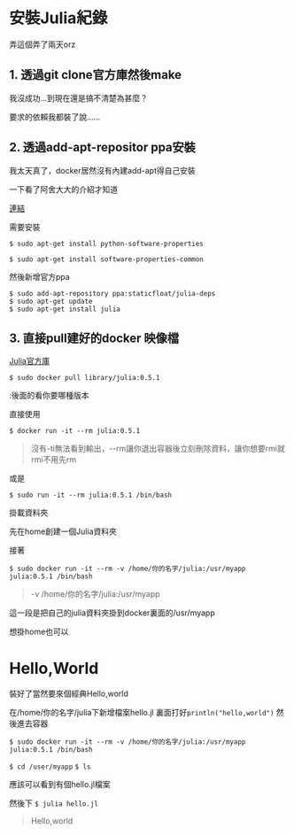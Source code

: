 # 安裝Julia紀錄

弄這個弄了兩天orz

## 1. 透過git clone官方庫然後make

我沒成功...到現在還是搞不清楚為甚麼？  

要求的依賴我都裝了說......  


## 2. 透過add-apt-repositor ppa安裝

我太天真了，docker居然沒有內建add-apt得自己安裝  

一下看了阿舍大大的介紹才知道  

[連結](http://www.arthurtoday.com/2010/09/ubuntu-add-apt-repository.html)  

需要安裝  

`$ sudo apt-get install python-software-properties`  

`$ sudo apt-get install software-properties-common `  

然後新增官方ppa  

`$ sudo add-apt-repository ppa:staticfloat/julia-deps`  
`$ sudo apt-get update`  
`$ sudo apt-get install julia`

## 3. 直接pull建好的docker 映像檔

[Julia官方庫](https://hub.docker.com/r/library/julia/)  

`$ sudo docker pull library/julia:0.5.1` 

:後面的看你要哪種版本

直接使用

`$ docker run -it --rm julia:0.5.1` 

> 沒有-ti無法看到輸出，--rm讓你退出容器後立刻刪除資料，讓你想要rmi就rmi不用先rm

或是

`$ sudo run -it --rm julia:0.5.1 /bin/bash`



掛載資料夾

先在home創建一個Julia資料夾

接著

`$ sudo docker run -it --rm -v /home/你的名字/julia:/usr/myapp julia:0.5.1 /bin/bash`

> -v /home/你的名字/julia:/usr/myapp

這一段是把自己的julia資料夾掛到docker裏面的/usr/myapp 

想掛home也可以

# Hello,World

裝好了當然要來個經典Hello,world

在/home/你的名字/julia下新增檔案hello.jl
裏面打好`println("hello,world")`
然後進去容器

`$ sudo docker run -it --rm -v /home/你的名字/julia:/usr/myapp julia:0.5.1 /bin/bash`

`$ cd /user/myapp` 
`$ ls `

應該可以看到有個hello.jl檔案

然後下
`$ julia hello.jl`


> Hello,world


